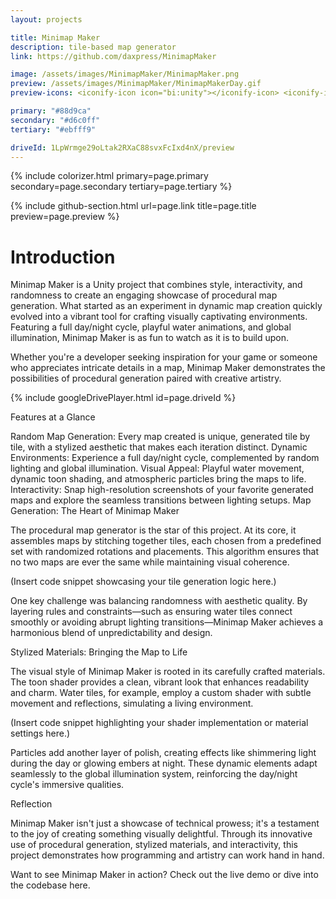 ```yaml
---
layout: projects

title: Minimap Maker
description: tile-based map generator
link: https://github.com/daxpress/MinimapMaker

image: /assets/images/MinimapMaker/MinimapMaker.png
preview: /assets/images/MinimapMaker/MinimapMakerDay.gif
preview-icons: <iconify-icon icon="bi:unity"></iconify-icon> <iconify-icon icon="devicon-plain:csharp"></iconify-icon>

primary: "#88d9ca"
secondary: "#d6c0ff"
tertiary: "#ebfff9"

driveId: 1LpWrmge29oLtak2RXaC88svxFcIxd4nX/preview
---
```


{% include colorizer.html primary=page.primary secondary=page.secondary tertiary=page.tertiary %}

{% include github-section.html url=page.link title=page.title preview=page.preview %}

# Introduction

Minimap Maker is a Unity project that combines style, interactivity, and randomness to create an engaging showcase of procedural map generation. What started as an experiment in dynamic map creation quickly evolved into a vibrant tool for crafting visually captivating environments. Featuring a full day/night cycle, playful water animations, and global illumination, Minimap Maker is as fun to watch as it is to build upon.

Whether you're a developer seeking inspiration for your game or someone who appreciates intricate details in a map, Minimap Maker demonstrates the possibilities of procedural generation paired with creative artistry.

{% include googleDrivePlayer.html id=page.driveId %}

Features at a Glance

Random Map Generation: Every map created is unique, generated tile by tile, with a stylized aesthetic that makes each iteration distinct.
Dynamic Environments: Experience a full day/night cycle, complemented by random lighting and global illumination.
Visual Appeal: Playful water movement, dynamic toon shading, and atmospheric particles bring the maps to life.
Interactivity: Snap high-resolution screenshots of your favorite generated maps and explore the seamless transitions between lighting setups.
Map Generation: The Heart of Minimap Maker

The procedural map generator is the star of this project. At its core, it assembles maps by stitching together tiles, each chosen from a predefined set with randomized rotations and placements. This algorithm ensures that no two maps are ever the same while maintaining visual coherence.

(Insert code snippet showcasing your tile generation logic here.)

One key challenge was balancing randomness with aesthetic quality. By layering rules and constraints—such as ensuring water tiles connect smoothly or avoiding abrupt lighting transitions—Minimap Maker achieves a harmonious blend of unpredictability and design.

Stylized Materials: Bringing the Map to Life

The visual style of Minimap Maker is rooted in its carefully crafted materials. The toon shader provides a clean, vibrant look that enhances readability and charm. Water tiles, for example, employ a custom shader with subtle movement and reflections, simulating a living environment.

(Insert code snippet highlighting your shader implementation or material settings here.)

Particles add another layer of polish, creating effects like shimmering light during the day or glowing embers at night. These dynamic elements adapt seamlessly to the global illumination system, reinforcing the day/night cycle's immersive qualities.

Reflection

Minimap Maker isn't just a showcase of technical prowess; it's a testament to the joy of creating something visually delightful. Through its innovative use of procedural generation, stylized materials, and interactivity, this project demonstrates how programming and artistry can work hand in hand.

Want to see Minimap Maker in action? Check out the live demo or dive into the codebase here.